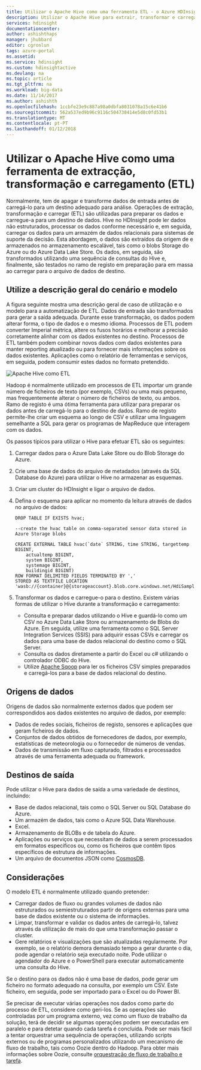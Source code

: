 ```yaml
---
title: Utilizar o Apache Hive como uma ferramenta ETL - o Azure HDInsight | Microsoft Docs
description: Utilizar o Apache Hive para extrair, transformar e carregar (ETL) de dados no Azure HDInsight.
services: hdinsight
documentationcenter: 
author: ashishthaps
manager: jhubbard
editor: cgronlun
tags: azure-portal
ms.assetid: 
ms.service: hdinsight
ms.custom: hdinsightactive
ms.devlang: na
ms.topic: article
ms.tgt_pltfrm: na
ms.workload: big-data
ms.date: 11/14/2017
ms.author: ashishth
ms.openlocfilehash: 1ccbfe23e9c887a98a0dbfa8031078a15c6e41b6
ms.sourcegitcommit: 562a537ed9b96c9116c504738414e5d8c0fd53b1
ms.translationtype: MT
ms.contentlocale: pt-PT
ms.lasthandoff: 01/12/2018
---
```

# <a name="use-apache-hive-as-an-extract-transform-and-load-etl-tool"></a>Utilizar o Apache Hive como uma ferramenta de extracção, transformação e carregamento (ETL)

Normalmente, tem de apagar e transforme dados de entrada antes de carregá-lo para um destino adequado para análise. Operações de extração, transformação e carregar (ETL) são utilizadas para preparar os dados e carregue-a para um destino de dados.  Hive no HDInsight pode ler dados não estruturados, processar os dados conforme necessário e, em seguida, carregar os dados para um armazém de dados relacionais para sistemas de suporte da decisão. Esta abordagem, o dados são extraídos da origem de e armazenados no armazenamento escalável, tais como o blobs Storage do Azure ou do Azure Data Lake Store. Os dados, em seguida, são transformados utilizando uma sequência de consultas do Hive e, finalmente, são testados no ramo de registo em preparação para em massa ao carregar para o arquivo de dados de destino.

## <a name="use-case-and-model-overview"></a>Utilize a descrição geral do cenário e modelo

A figura seguinte mostra uma descrição geral de caso de utilização e o modelo para a automatização de ETL. Dados de entrada são transformados para gerar a saída adequada.  Durante esse transformação, os dados podem alterar forma, o tipo de dados e o mesmo idioma.  Processos de ETL podem converter Imperial métrica, altere os fusos horários e melhorar a precisão corretamente alinhar com os dados existentes no destino.  Processos de ETL também podem combinar novos dados com dados existentes para manter reporting atualizado ou para fornecer mais informações sobre os dados existentes.  Aplicações como o relatório de ferramentas e serviços, em seguida, podem consumir estes dados no formato pretendido.

![Apache Hive como ETL](./media/apache-hadoop-using-apache-hive-as-an-etl-tool/hdinsight-etl-architecture.png)

Hadoop é normalmente utilizado em processos de ETL importar um grande número de ficheiros de texto (por exemplo, CSVs) ou uma mais pequeno, mas frequentemente alterar o número de ficheiros de texto, ou ambos.  Ramo de registo é uma ótima ferramenta para utilizar para preparar os dados antes de carregá-lo para o destino de dados.  Ramo de registo permite-lhe criar um esquema ao longo de CSV e utilizar uma linguagem semelhante a SQL para gerar os programas de MapReduce que interagem com os dados. 

Os passos típicos para utilizar o Hive para efetuar ETL são os seguintes:

1. Carregar dados para o Azure Data Lake Store ou do Blob Storage do Azure.
2. Crie uma base de dados do arquivo de metadados (através da SQL Database do Azure) para utilizar o Hive no armazenar as esquemas.
3. Criar um cluster do HDInsight e ligar o arquivo de dados.
4. Defina o esquema para aplicar no momento da leitura através de dados no arquivo de dados:

    ```
    DROP TABLE IF EXISTS hvac;

    --create the hvac table on comma-separated sensor data stored in Azure Storage blobs
    
    CREATE EXTERNAL TABLE hvac(`date` STRING, time STRING, targettemp BIGINT,
        actualtemp BIGINT, 
        system BIGINT, 
        systemage BIGINT, 
        buildingid BIGINT)
    ROW FORMAT DELIMITED FIELDS TERMINATED BY ',' 
    STORED AS TEXTFILE LOCATION 'wasb://{container}@{storageaccount}.blob.core.windows.net/HdiSamples/SensorSampleData/hvac/';
    ```

5. Transformar os dados e carregue-o para o destino.  Existem várias formas de utilizar o Hive durante a transformação e carregamento:

    * Consulta e preparar dados utilizando o Hive e guardá-lo como um CSV no Azure Data Lake Store ou armazenamento de Blobs do Azure.  Em seguida, utilize uma ferramenta como o SQL Server Integration Services (SSIS) para adquirir essas CSVs e carregar os dados para uma base de dados relacional do destino como o SQL Server.
    * Consulta os dados diretamente a partir do Excel ou c# utilizando o controlador ODBC do Hive.
    * Utilize [Apache Sqoop](apache-hadoop-use-sqoop-mac-linux.md) para ler os ficheiros CSV simples preparados e carregá-los para a base de dados relacional do destino.

## <a name="data-sources"></a>Origens de dados

Origens de dados são normalmente externos dados que podem ser correspondidos aos dados existentes no arquivo de dados, por exemplo:

* Dados de redes sociais, ficheiros de registo, sensores e aplicações que geram ficheiros de dados.
* Conjuntos de dados obtidos de fornecedores de dados, por exemplo, estatísticas de meteorologia ou o fornecedor de números de vendas.
* Dados de transmissão em fluxo capturado, filtrados e processados através de uma ferramenta adequada ou framework.

<!-- TODO: (see Collecting and loading data into HDInsight). -->

## <a name="output-targets"></a>Destinos de saída

Pode utilizar o Hive para dados de saída a uma variedade de destinos, incluindo:

* Base de dados relacional, tais como o SQL Server ou SQL Database do Azure.
* Um armazém de dados, tais como o Azure SQL Data Warehouse.
* Excel.
* Armazenamento de BLOBs e de tabela do Azure.
* Aplicações ou serviços que necessitam de dados a serem processados em formatos específicos ou, como os ficheiros que contêm tipos específicos de estrutura de informações.
* Um arquivo de documentos JSON como <a href="https://azure.microsoft.com/services/cosmos-db/">CosmosDB</a>.

## <a name="considerations"></a>Considerações

O modelo ETL é normalmente utilizado quando pretender:

* Carregar dados de fluxo ou grandes volumes de dados não estruturados ou semiestruturados partir de origens externas para uma base de dados existente ou o sistema de informações.
* Limpar, transformar e validar os dados antes de carregá-lo, talvez através da utilização de mais do que uma transformação passar o cluster.
* Gere relatórios e visualizações que são atualizadas regularmente.  Por exemplo, se o relatório demora demasiado tempo a gerar durante o dia, pode agendar o relatório seja executado noite.  Pode utilizar o agendador do Azure e o PowerShell para executar automaticamente uma consulta do Hive.

Se o destino para os dados não é uma base de dados, pode gerar um ficheiro no formato adequado na consulta, por exemplo um CSV. Este ficheiro, em seguida, pode ser importado para o Excel ou do Power BI.

Se precisar de executar várias operações nos dados como parte do processo de ETL, considere como geri-los. Se as operações são controladas por um programa externo, vez como um fluxo de trabalho da solução, terá de decidir se algumas operações podem ser executadas em paralelo e para detetar quando cada tarefa é concluída. Pode ser mais fácil a tentar orquestrar uma sequência de operações, utilizando scripts externos ou de programas personalizados utilizando um mecanismo de fluxo de trabalho, tais como Oozie dentro do Hadoop. Para obter mais informações sobre Oozie, consulte [orquestração de fluxo de trabalho e tarefa](https://msdn.microsoft.com/library/dn749829.aspx).

<!-- ## Next steps -->
<!-- * [ETL at scale](../hdinsight-etl-at-scale.md): Learn more about performing ETL at scale. -->
<!-- * [Operationalize Data Pipelines with Oozie](hdinsight-operationalize-data-pipeline.md): Learn how to build a data pipeline that uses Hive to summarize CSV flight delay data, stage the prepared data in Azure Storage blobs, and then use Sqoop to load the summarized data into Azure SQL Database. -->
<!-- * [ETL Deep Dive](../hdinsight-etl-deep-dive.md): Walk through an end-to-end ETL pipeline.  -->
